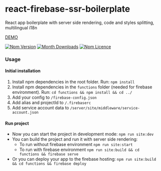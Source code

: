 # react-firebase-ssr-boilerplate
React app boilerplate with server side rendering, code and styles splitting, multilingual i18n

[DEMO](https://react-firebase-chat-11658.firebaseapp.com/)

[![Npm Version](https://badge.fury.io/js/react-firebase-ssr-boilerplate.svg)](https://www.npmjs.com/package/react-firebase-ssr-boilerplate)
[![Month Downloads](https://img.shields.io/npm/dm/react-firebase-ssr-boilerplate.svg)](http://npm-stat.com/charts.html?package=react-firebase-ssr-boilerplate)
[![Npm Licence](https://img.shields.io/npm/l/react-firebase-ssr-boilerplate.svg)](https://www.npmjs.com/package/react-firebase-ssr-boilerplate)

### Usage
#### Initial installation
1. Install npm dependencies in the root folder. Run:
`npm install` 
2. Install npm dependencies in the `functions` folder (needed for firebase environment). Run:
`cd functions && npm install && cd ../`
3. Add your config to `/firebase-config.json`
4. Add alias and projectId to `/.firebaserc`
5. Add service account data to `/server/site/middleware/service-account.json`

#### Run project
- Now you can start the project in development mode:
`npm run site:dev`
- You can build the project and run it with server side rendering:
  - To run without firebase environment `npm run site:start`
  - To run with firebase environment `npm run site:build && cd functions && firebase serve`
- Or you can deploy your app to the firebase hosting:
`npm run site:build && cd functions && firebase deploy`
